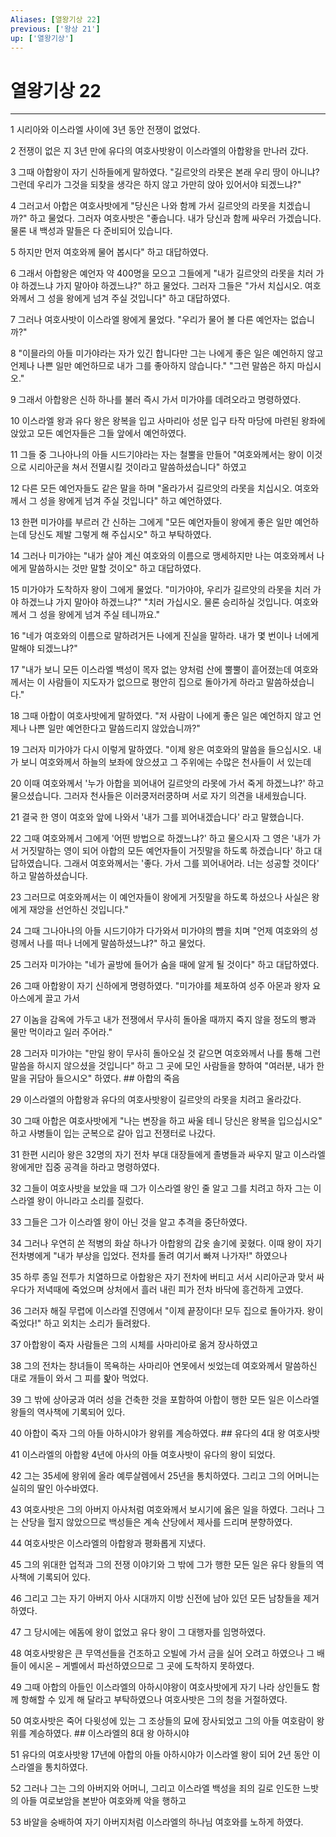 ```yaml
---
Aliases: [열왕기상 22]
previous: ['왕상 21']
up: ['열왕기상']
---
```

# 열왕기상 22

***


1 시리아와 이스라엘 사이에 3년 동안 전쟁이 없었다. 

2 전쟁이 없은 지 3년 만에 유다의 여호사밧왕이 이스라엘의 아합왕을 만나러 갔다. 

3 그때 아합왕이 자기 신하들에게 말하였다. "길르앗의 라못은 본래 우리 땅이 아니냐? 그런데 우리가 그것을 되찾을 생각은 하지 않고 가만히 앉아 있어서야 되겠느냐?" 

4 그러고서 아합은 여호사밧에게 "당신은 나와 함께 가서 길르앗의 라못을 치겠습니까?" 하고 물었다. 그러자 여호사밧은 "좋습니다. 내가 당신과 함께 싸우러 가겠습니다. 물론 내 백성과 말들은 다 준비되어 있습니다. 

5 하지만 먼저 여호와께 물어 봅시다" 하고 대답하였다. 

6 그래서 아합왕은 예언자 약 400명을 모으고 그들에게 "내가 길르앗의 라못을 치러 가야 하겠느냐 가지 말아야 하겠느냐?" 하고 물었다. 그러자 그들은 "가서 치십시오. 여호와께서 그 성을 왕에게 넘겨 주실 것입니다" 하고 대답하였다. 

7 그러나 여호사밧이 이스라엘 왕에게 물었다. "우리가 물어 볼 다른 예언자는 없습니까?" 

8 "이믈라의 아들 미가야라는 자가 있긴 합니다만 그는 나에게 좋은 일은 예언하지 않고 언제나 나쁜 일만 예언하므로 내가 그를 좋아하지 않습니다." "그런 말씀은 하지 마십시오." 

9 그래서 아합왕은 신하 하나를 불러 즉시 가서 미가야를 데려오라고 명령하였다. 

10 이스라엘 왕과 유다 왕은 왕복을 입고 사마리아 성문 입구 타작 마당에 마련된 왕좌에 앉았고 모든 예언자들은 그들 앞에서 예언하였다. 

11 그들 중 그나아나의 아들 시드기야라는 자는 철뿔을 만들어 "여호와께서는 왕이 이것으로 시리아군을 쳐서 전멸시킬 것이라고 말씀하셨습니다" 하였고 

12 다른 모든 예언자들도 같은 말을 하며 "올라가서 길르앗의 라못을 치십시오. 여호와께서 그 성을 왕에게 넘겨 주실 것입니다" 하고 예언하였다. 

13 한편 미가야를 부르러 간 신하는 그에게 "모든 예언자들이 왕에게 좋은 일만 예언하는데 당신도 제발 그렇게 해 주십시오" 하고 부탁하였다. 

14 그러나 미가야는 "내가 살아 계신 여호와의 이름으로 맹세하지만 나는 여호와께서 나에게 말씀하시는 것만 말할 것이오" 하고 대답하였다. 

15 미가야가 도착하자 왕이 그에게 물었다. "미가야야, 우리가 길르앗의 라못을 치러 가야 하겠느냐 가지 말아야 하겠느냐?" "치러 가십시오. 물론 승리하실 것입니다. 여호와께서 그 성을 왕에게 넘겨 주실 테니까요." 

16 "네가 여호와의 이름으로 말하려거든 나에게 진실을 말하라. 내가 몇 번이나 너에게 말해야 되겠느냐?" 

17 "내가 보니 모든 이스라엘 백성이 목자 없는 양처럼 산에 뿔뿔이 흩어졌는데 여호와께서는 이 사람들이 지도자가 없으므로 평안히 집으로 돌아가게 하라고 말씀하셨습니다." 

18 그때 아합이 여호사밧에게 말하였다. "저 사람이 나에게 좋은 일은 예언하지 않고 언제나 나쁜 일만 예언한다고 말씀드리지 않았습니까?" 

19 그러자 미가야가 다시 이렇게 말하였다. "이제 왕은 여호와의 말씀을 들으십시오. 내가 보니 여호와께서 하늘의 보좌에 앉으셨고 그 주위에는 수많은 천사들이 서 있는데 

20 이때 여호와께서 '누가 아합을 꾀어내어 길르앗의 라못에 가서 죽게 하겠느냐?' 하고 물으셨습니다. 그러자 천사들은 이러쿵저러쿵하며 서로 자기 의견을 내세웠습니다. 

21 결국 한 영이 여호와 앞에 나와서 '내가 그를 꾀어내겠습니다' 라고 말했습니다. 

22 그때 여호와께서 그에게 '어떤 방법으로 하겠느냐?' 하고 물으시자 그 영은 '내가 가서 거짓말하는 영이 되어 아합의 모든 예언자들이 거짓말을 하도록 하겠습니다' 하고 대답하였습니다. 그래서 여호와께서는 '좋다. 가서 그를 꾀어내어라. 너는 성공할 것이다' 하고 말씀하셨습니다. 

23 그러므로 여호와께서는 이 예언자들이 왕에게 거짓말을 하도록 하셨으나 사실은 왕에게 재앙을 선언하신 것입니다." 

24 그때 그나아나의 아들 시드기야가 다가와서 미가야의 뺨을 치며 "언제 여호와의 성령께서 나를 떠나 너에게 말씀하셨느냐?" 하고 물었다. 

25 그러자 미가야는 "네가 골방에 들어가 숨을 때에 알게 될 것이다" 하고 대답하였다. 

26 그때 아합왕이 자기 신하에게 명령하였다. "미가야를 체포하여 성주 아몬과 왕자 요아스에게 끌고 가서 

27 이놈을 감옥에 가두고 내가 전쟁에서 무사히 돌아올 때까지 죽지 않을 정도의 빵과 물만 먹이라고 일러 주어라." 

28 그러자 미가야는 "만일 왕이 무사히 돌아오실 것 같으면 여호와께서 나를 통해 그런 말씀을 하시지 않으셨을 것입니다" 하고 그 곳에 모인 사람들을 향하여 "여러분, 내가 한 말을 귀담아 들으시오" 하였다. ## 아합의 죽음 

29 이스라엘의 아합왕과 유다의 여호사밧왕이 길르앗의 라못을 치려고 올라갔다. 

30 그때 아합은 여호사밧에게 "나는 변장을 하고 싸울 테니 당신은 왕복을 입으십시오" 하고 사병들이 입는 군복으로 갈아 입고 전쟁터로 나갔다. 

31 한편 시리아 왕은 32명의 자기 전차 부대 대장들에게 졸병들과 싸우지 말고 이스라엘 왕에게만 집중 공격을 하라고 명령하였다. 

32 그들이 여호사밧을 보았을 때 그가 이스라엘 왕인 줄 알고 그를 치려고 하자 그는 이스라엘 왕이 아니라고 소리를 질렀다. 

33 그들은 그가 이스라엘 왕이 아닌 것을 알고 추격을 중단하였다. 

34 그러나 우연히 쏜 적병의 화살 하나가 아합왕의 갑옷 솔기에 꽂혔다. 이때 왕이 자기 전차병에게 "내가 부상을 입었다. 전차를 돌려 여기서 빠져 나가자!" 하였으나 

35 하루 종일 전투가 치열하므로 아합왕은 자기 전차에 버티고 서서 시리아군과 맞서 싸우다가 저녁때에 죽었으며 상처에서 흘러 내린 피가 전차 바닥에 흥건하게 고였다. 

36 그러자 해질 무렵에 이스라엘 진영에서 "이제 끝장이다! 모두 집으로 돌아가자. 왕이 죽었다!" 하고 외치는 소리가 들려왔다. 

37 아합왕이 죽자 사람들은 그의 시체를 사마리아로 옮겨 장사하였고 

38 그의 전차는 창녀들이 목욕하는 사마리아 연못에서 씻었는데 여호와께서 말씀하신 대로 개들이 와서 그 피를 핥아 먹었다. 

39 그 밖에 상아궁과 여러 성을 건축한 것을 포함하여 아합이 행한 모든 일은 이스라엘 왕들의 역사책에 기록되어 있다. 

40 아합이 죽자 그의 아들 아하시야가 왕위를 계승하였다. ## 유다의 4대 왕 여호사밧 

41 이스라엘의 아합왕 4년에 아사의 아들 여호사밧이 유다의 왕이 되었다. 

42 그는 35세에 왕위에 올라 예루살렘에서 25년을 통치하였다. 그리고 그의 어머니는 실히의 딸인 아수바였다. 

43 여호사밧은 그의 아버지 아사처럼 여호와께서 보시기에 옳은 일을 하였다. 그러나 그는 산당을 헐지 않았으므로 백성들은 계속 산당에서 제사를 드리며 분향하였다. 

44 여호사밧은 이스라엘의 아합왕과 평화롭게 지냈다. 

45 그의 위대한 업적과 그의 전쟁 이야기와 그 밖에 그가 행한 모든 일은 유다 왕들의 역사책에 기록되어 있다. 

46 그리고 그는 자기 아버지 아사 시대까지 이방 신전에 남아 있던 모든 남창들을 제거하였다. 

47 그 당시에는 에돔에 왕이 없었고 유다 왕이 그 대행자를 임명하였다. 

48 여호사밧왕은 큰 무역선들을 건조하고 오빌에 가서 금을 실어 오려고 하였으나 그 배들이 에시온 – 게벨에서 파선하였으므로 그 곳에 도착하지 못하였다. 

49 그때 아합의 아들인 이스라엘의 아하시야왕이 여호사밧에게 자기 나라 상인들도 함께 항해할 수 있게 해 달라고 부탁하였으나 여호사밧은 그의 청을 거절하였다. 

50 여호사밧은 죽어 다윗성에 있는 그 조상들의 묘에 장사되었고 그의 아들 여호람이 왕위를 계승하였다. ## 이스라엘의 8대 왕 아하시야 

51 유다의 여호사밧왕 17년에 아합의 아들 아하시야가 이스라엘 왕이 되어 2년 동안 이스라엘을 통치하였다. 

52 그러나 그는 그의 아버지와 어머니, 그리고 이스라엘 백성을 죄의 길로 인도한 느밧의 아들 여로보암을 본받아 여호와께 악을 행하고 

53 바알을 숭배하여 자기 아버지처럼 이스라엘의 하나님 여호와를 노하게 하였다.
